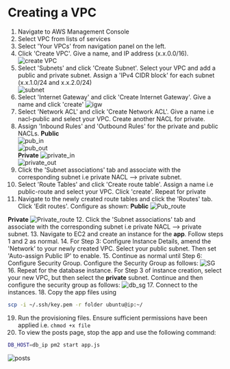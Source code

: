 # Creating a VPC
1. Navigate to AWS Management Console
2. Select VPC from lists of services
3. Select 'Your VPCs' from navigation panel on the left.
4. Click 'Create VPC'. Give a name, and IP address (x.x.0.0/16).  
![create VPC](images/create_vpc.png)
5. Select 'Subnets' and click 'Create Subnet'. Select your VPC and add a public and private subnet. Assign a 'IPv4 CIDR block' for each subnet (x.x.1.0/24 and x.x.2.0/24)   
![subnet](images/subnets.png)
6. Select 'Internet Gateway' and click 'Create Internet Gateway'. Give a name and click 'create'
![igw](images/igw.png)
7. Select 'Network ACL' and click 'Create Network ACL'. Give a name i.e nacl-public and select your VPC. Create another NACL for private.
8. Assign 'Inbound Rules' and 'Outbound Rules' for the private and public NACLs.
**Public**    
![pub_in](images/pub_in.png)   
![pub_out](images/pub_out.png)    
**Private**
![private_in](images/private_in.png)   
![private_out](images/priv_out.png)    
9. Click the 'Subnet associations' tab and associate with the corresponding subnet i.e private NACL --> private subnet.
10. Select 'Route Tables' and click 'Create route table'. Assign a name i.e public-route and select your VPC. Click 'create'. Repeat for private
11. Navigate to the newly created route tables and click the 'Routes' tab. Click 'Edit routes'. Configure as shown:
**Public**
![Pub_route](images/pub_route.png)     

**Private**
![Private_route](images/priv_route.png)
12. Click the 'Subnet associations' tab and associate with the corresponding subnet i.e private NACL --> private subnet.
13. Navigate to EC2 and create an instance for the **app**. Follow steps 1 and 2 as normal.
14. For Step 3: Configure Instance Details, amend the 'Network' to your newly created VPC. Select your public subnet. Then set 'Auto-assign Public IP' to enable.
15. Continue as normal until Step 6: Configure Security Group. Configure the Security Group as follows:
![SG](images/app_sg.png)
16. Repeat for the database instance. For Step 3 of instance creation, select your new VPC, but then select the **private** subnet. Continue and then configure the security group as follows:
![db_sg](images/db_sg.png)
17. Connect to the instances.
18. Copy the app files using
```bash
scp -i ~/.ssh/key.pem -r folder ubuntu@ip:~/
```
19. Run the provisioning files. Ensure sufficient permissions have been applied i.e. ```chmod +x file```
20. To view the posts page, stop the app and use the following command:
```bash
DB_HOST=db_ip pm2 start app.js
```     
![posts](images/posts.png)
